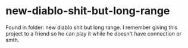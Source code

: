 # new-diablo-shit-but-long-range
Found in folder: new diablo shit but long range. I remember giving this project to a friend so he can play it while he doesn't have connection or smth.
